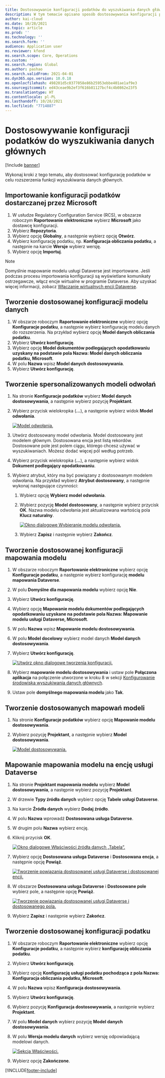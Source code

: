 ```yaml
---
title: Dostosowywanie konfiguracji podatków do wyszukiwania danych głównych
description: W tym temacie opisano sposób dostosowywania konfiguracji podatków w celu rozszerzenia funkcji wyszukiwania danych głównych.
author: kai-cloud
ms.date: 10/28/2021
ms.topic: article
ms.prod: ''
ms.technology: ''
ms.search.form: ''
audience: Application user
ms.reviewer: kfend
ms.search.scope: Core, Operations
ms.custom: ''
ms.search.region: Global
ms.author: pashao
ms.search.validFrom: 2021-04-01
ms.dyn365.ops.version: 10.0.18
ms.openlocfilehash: 498201d5c0377058e86b25953ebbe401ae1af9e3
ms.sourcegitcommit: ed43ceae9b2ef3f616b81127bcf4c4b0862e23f5
ms.translationtype: HT
ms.contentlocale: pl-PL
ms.lasthandoff: 10/28/2021
ms.locfileid: "7714887"
---
```

# <a name="customize-tax-configurations-for-master-data-lookup"></a>Dostosowywanie konfiguracji podatków do wyszukiwania danych głównych

[!include [banner](../includes/banner.md)]

Wykonaj kroki z tego tematu, aby dostosować konfigurację podatków w celu rozszerzenia funkcji wyszukiwania danych głównych.

## <a name="import-a-tax-configuration-provided-by-microsoft"></a>Importowanie konfiguracji podatków dostarczanej przez Microsoft

1. W usłudze Regulatory Configuration Service (RCS), w obszarze roboczym **Raportowanie elektroniczne** wybierz **Microsoft** jako dostawcę konfiguracji.
2. Wybierz **Repozytoria**.
3. Wybierz opcję **Globalny**, a następnie wybierz opcję **Otwórz**.
4. Wybierz konfigurację podatku, np. **Konfiguracja obliczania podatku**, a następnie na karcie **Wersje** wybierz wersję.
5. Wybierz opcję **Importuj**.

> [!NOTE]
> Domyślnie mapowanie modelu usługi Dataverse jest importowane. Jeśli podczas procesu importowania konfiguracji są wyświetlane komunikaty ostrzegawcze, włącz encje wirtualne w programie Dataverse. Aby uzyskać więcej informacji, zobacz [Włączanie wirtualnych encji Dataverse](../../fin-ops-core/dev-itpro/power-platform/enable-virtual-entities.md).

## <a name="create-a-customized-data-model-configuration"></a>Tworzenie dostosowanej konfiguracji modelu danych

1. W obszarze roboczym **Raportowanie elektroniczne** wybierz opcję **Konfiguracje podatku**, a następnie wybierz konfigurację modelu danych do rozszerzenia. Na przykład wybierz opcję **Model danych obliczania podatku**.
2. Wybierz **Utwórz konfigurację**.
3. Wybierz opcję **Model dokumentów podlegających opodatkowaniu uzyskany na podstawie pola Nazwa: Model danych obliczania podatku, Microsoft**.
4. W polu **Nazwa** wpisz **Model danych dostosowywania**.
5. Wybierz **Utwórz konfigurację**.

## <a name="create-customized-reference-models"></a>Tworzenie spersonalizowanych modeli odwołań

1. Na stronie **Konfiguracje podatków** wybierz **Model danych dostosowywania**, a następnie wybierz pozycję **Projektant**.
2. Wybierz przycisk wielokropka (**...**), a następnie wybierz widok **Model odwołania**.

    [![Model odwołania.](./media/pic2.png)](./media/pic2.png)

3. Utwórz dostosowany model odwołania. Model dostosowany jest modelem głównym. Dostosowana encja jest listą rekordów. Dostosowane pole jest polem ciągu, którego chcesz używać w wyszukiwaniach. Możesz dodać więcej pól według potrzeb.
4. Wybierz przycisk wielokropka (**...**), a następnie wybierz widok **Dokument podlegający opodatkowaniu**.
5. Wybierz atrybut, który ma być powiązany z dostosowanym modelem odwołania. Na przykład wybierz **Atrybut dostosowany**, a następnie wykonaj następujące czynności:

    1. Wybierz opcję **Wybierz model odwołania**.
    2. Wybierz pozycję **Model dostosowany**, a następnie wybierz przycisk **OK**. Nazwa modelu odwołania jest aktualizowana wartością pola **Klucz naturalny**.

        [![Okno dialogowe Wybieranie modelu odwołania.](./media/pic5.png)](./media/pic5.png)

    3. Wybierz **Zapisz** i następnie wybierz **Zakończ**.

## <a name="create-a-customized-model-mapping-configuration"></a>Tworzenie dostosowanej konfiguracji mapowania modelu

1. W obszarze roboczym **Raportowanie elektroniczne** wybierz opcję **Konfiguracje podatku**, a następnie wybierz konfigurację **modelu mapowania Dataverse**.
2. W polu **Domyślne dla mapowania modelu** wybierz opcję **Nie**.
3. Wybierz **Utwórz konfigurację**.
4. Wybierz opcję **Mapowanie modelu dokumentów podlegających opodatkowaniu uzyskane na podstawie pola Nazwa: Mapowanie modelu usługi Dataverse, Microsoft**.
5. W polu **Nazwa** wpisz **Mapowanie modelu dostosowywania**.
6. W polu **Model docelowy** wybierz model danych **Model danych dostosowywania**.
7. Wybierz **Utwórz konfigurację**.

    [![Utwórz okno dialogowe tworzenia konfiguracji.](./media/pic6.png)](./media/pic6.png)

8. Wybierz **mapowanie modelu dostosowywania** i ustaw pole **Połączona aplikacja** na połączenie utworzone w kroku 8 w sekcji [Konfigurowanie środowiska wyszukiwania danych głównych](tax-service-set-up-environment-master-data-lookup.md).
9. Ustaw pole **domyślnego mapowania modelu** jako **Tak**.

## <a name="create-customized-model-mappings"></a>Tworzenie dostosowanych mapowań modeli

1. Na stronie **Konfiguracje podatków** wybierz opcję **Mapowanie modelu dostosowywania**.
2. Wybierz pozycję **Projektant**, a następnie wybierz **Model dostosowywania**.

    [![Model dostosowywania.](./media/pic8.png)](./media/pic8.png)

## <a name="map-a-model-mapping-to-a-dataverse-entity"></a>Mapowanie mapowania modelu na encję usługi Dataverse

1. Na stronie **Projektant mapowania modelu** wybierz **Model dostosowywania**, a następnie wybierz pozycję **Projektant**.
2. W drzewie **Typy źródła danych** wybierz opcję **Tabele usługi Dataverse**.
3. Na karcie **Źródła danych** wybierz **Dodaj źródło**.
4. W polu **Nazwa** wprowadź **Dostosowana usługa Dataverse**.
5. W drugim polu **Nazwa** wybierz encję.
6. Kliknij przycisk **OK**.

    [![Okno dialogowe Właściwości źródła danych „Tabela”.](./media/pic9.png)](./media/pic9.png)

7. Wybierz opcję **Dostosowana usługa Dataverse** i **Dostosowana encja**, a następnie opcję **Powiąż**.

    [![Tworzenie powiązania dostosowanej usługi Dataverse i dostosowanej encji.](./media/pic10.png)](./media/pic10.png)

8. W obszarze **Dostosowana usługa Dataverse** i **Dostosowane pole** wybierz pole, a następnie opcję **Powiąż**.

    [![Tworzenie powiązania dostosowanej usługi Dataverse i dostosowanego pola.](./media/pic11.png)](./media/pic11.png)

9. Wybierz **Zapisz** i następnie wybierz **Zakończ**.

## <a name="create-a-customized-tax-configuration"></a>Tworzenie dostosowanej konfiguracji podatku

1. W obszarze roboczym **Raportowanie elektroniczne** wybierz opcję **Konfiguracje podatku**, a następnie wybierz **konfigurację obliczania podatku**.
2. Wybierz **Utwórz konfigurację**.
3. Wybierz opcję **Konfigurację usługi podatku pochodząca z pola Nazwa: Konfiguracja obliczania podatku, Microsoft**.
4. W polu **Nazwa** wpisz **Konfiguracja dostosowywania**.
5. Wybierz **Utwórz konfigurację**.
6. Wybierz pozycję **Konfiguracja dostosowywania**, a następnie wybierz **Projektant**.
7. W polu **Model danych** wybierz pozycję **Model danych dostosowywania**.
8. W polu **Wersja modelu danych** wybierz wersję odpowiadającą modelowi danych.

    [![Sekcja Właściwości.](./media/pic13.png)](./media/pic13.png)

9. Wybierz opcję **Zakończone**.

[!INCLUDE[footer-include](../../includes/footer-banner.md)]

